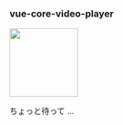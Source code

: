 ### vue-core-video-player

<img width="120" src="https://img1.wxzxzj.com/vue-core-video-player-logo@2x.png" />

ちょっと待って ...


